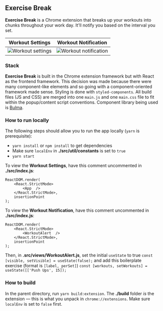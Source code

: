 ## Exercise Break

**Exercise Break** is a Chrome extension that breaks up your workouts into
chunks throughout your work day. It'll notify you based on the interval you set.

|                      Workout Settings                      |                      Workout Notification                      |
| :--------------------------------------------------------: | :------------------------------------------------------------: |
| ![Workout settings](https://i.imgur.com/SJp1iMv.png) | ![Workout notification](https://i.imgur.com/qCwCpQb.png) |

### Stack

**Exercise Break** is built in the Chrome extension framework but with React as
the frontend framework. This decision was made because there were many
component-like elements and so going with a component-oriented framework made
sense. Styling is done with `styled-components`. All build files (JS and CSS)
are merged into one `main.js` and one `main.css` file to fit within the
popup/content script conventions. Component library being used is
[Bulma](http://bulma.io/documentation/elements/).

### How to run locally

The following steps should allow you to run the app locally (`yarn` is
prerequisite):

- `yarn install` or `npm install` to get dependencies
- Make sure `localEnv` in **./src/util/constants** is set to `true`
- `yarn start`

To view the **Workout Settings**, have this comment uncommented in
**./src/index.js**:

```
ReactDOM.render(
	<React.StrictMode>
		<App  />
	</React.StrictMode>,
	insertionPoint
);
```

To view the **Workout Notification**, have this comment uncommented in
**./src/index.js**:

```
ReactDOM.render(
	<React.StrictMode>
		<WorkoutAlert  />
	</React.StrictMode>,
	insertionPoint
);
```

Then, in **.src/views/WorkoutAlert.js**, set the initial `useState` to true
`const [visible, setVisible] = useState(false);` and add this boilerplate
exercise (format is `[label, perSet]`)
`const [workouts, setWorkouts] = useState([['Push Ups', 15]);`

### How to build

In the parent directory, run `yarn build:extension`. The **./build** folder _is_
the extension — this is what you unpack in `chrome://extensions`. Make sure
`localEnv` is set to `false` first.
